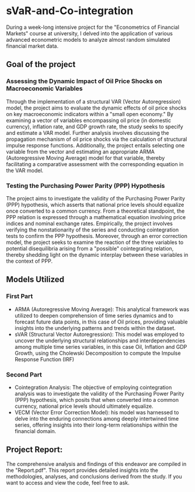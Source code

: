 # sVaR-and-Co-integration
During a week-long intensive project for the "Econometrics of Financial Markets" course at university, I delved into the application of various advanced econometric models to analyze almost random simulated financial market data.
## Goal of the project
### Assessing the Dynamic Impact of Oil Price Shocks on Macroeconomic Variables
Through the implementation of a structural VAR (Vector Autoregression) model, the project aims to evaluate the dynamic effects of oil price shocks on key macroeconomic indicators within a "small open economy." By examining a vector of variables encompassing oil price (in domestic currency), inflation rate, and GDP growth rate, the study seeks to specify and estimate a VAR model. Further analysis involves discussing the propagation mechanism of oil price shocks via the calculation of structural impulse response functions. Additionally, the project entails selecting one variable from the vector and estimating an appropriate ARMA (Autoregressive Moving Average) model for that variable, thereby facilitating a comparative assessment with the corresponding equation in the VAR model.

### Testing the Purchasing Power Parity (PPP) Hypothesis
The project aims to investigate the validity of the Purchasing Power Parity (PPP) hypothesis, which asserts that national price levels should equalize once converted to a common currency. From a theoretical standpoint, the PPP relation is expressed through a mathematical equation involving price indices and nominal exchange rates. Empirically, the project involves verifying the nonstationarity of the series and conducting cointegration tests to confirm the PPP hypothesis. Moreover, through an error correction model, the project seeks to examine the reaction of the three variables to potential disequilibria arising from a "possible" cointegrating relation, thereby shedding light on the dynamic interplay between these variables in the context of PPP.

## Models Utilized
### First Part
- ARMA (Autoregressive Moving Average): This analytical framework was utilized to deepen comprehension of time series dynamics and to forecast future data points, in this case of Oil prices, providing valuable insights into the underlying patterns and trends within the dataset.
- sVAR (Structural Vector Autoregression): This model was employed to uncover the underlying structural relationships and interdependencies among multiple time series variables, in this case Oil, Inflation and GDP Growth, using the Cholewski Decomposition to compute the Impulse Response Function (IRF)
### Second Part
- Cointegration Analysis: The objective of employing cointegration analysis was to investigate the validity of the Purchasing Power Parity (PPP) hypothesis, which     posits that when converted into a common currency, national price levels should ultimately equalize.
- VECM (Vector Error Correction Model): his model was harnessed to delve into the enduring connections among deeply intertwined time series, offering insights into their long-term relationships within the financial domain.

## Project Report:
The comprehensive analysis and findings of this endeavor are compiled in the "Report.pdf". This report provides detailed insights into the methodologies, analyses, and conclusions derived from the study. If you want to access and view the code, feel free to ask.

